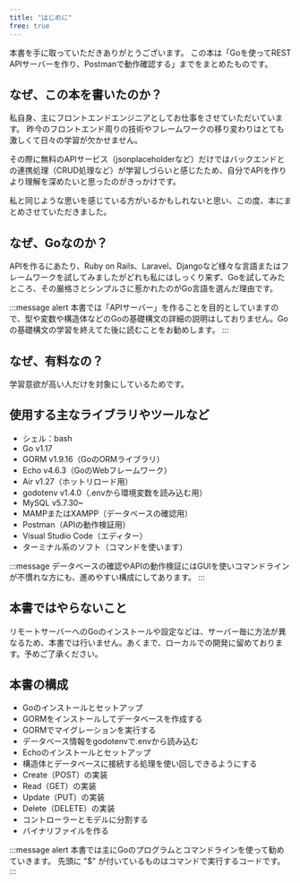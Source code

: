 ```yaml
---
title: "はじめに"
free: true
---
```


本書を手に取っていただきありがとうございます。
この本は「Goを使ってREST APIサーバーを作り、Postmanで動作確認する」までをまとめたものです。

## なぜ、この本を書いたのか？
私自身、主にフロントエンドエンジニアとしてお仕事をさせていただいています。
昨今のフロントエンド周りの技術やフレームワークの移り変わりはとても激しくて日々の学習が欠かせません。

その際に無料のAPIサービス（jsonplaceholderなど）だけではバックエンドとの連携処理（CRUD処理など）が学習しづらいと感じたため、自分でAPIを作りより理解を深めたいと思ったのがきっかけです。

私と同じような思いを感じている方がいるかもしれないと思い、この度、本にまとめさせていただきました。

## なぜ、Goなのか？
APIを作るにあたり、Ruby on Rails、Laravel、Djangoなど様々な言語またはフレームワークを試してみましたがどれも私にはしっくり来ず、Goを試してみたところ、その厳格さとシンプルさに惹かれたのがGo言語を選んだ理由です。

:::message alert
本書では「APIサーバー」を作ることを目的としていますので、型や変数や構造体などのGoの基礎構文の詳細の説明はしておりません。Goの基礎構文の学習を終えてた後に読むことをお勧めします。
:::

## なぜ、有料なの？
学習意欲が高い人だけを対象にしているためです。

## 使用する主なライブラリやツールなど
- シェル：bash
- Go v1.17
- GORM v1.9.16（GoのORMライブラリ）
- Echo v4.6.3（GoのWebフレームワーク）
- Air v1.27（ホットリロード用）
- godotenv v1.4.0（.envから環境変数を読み込む用）
- MySQL v5.7.30~
- MAMPまたはXAMPP（データベースの確認用）
- Postman（APIの動作検証用）
- Visual Studio Code（エディター）
- ターミナル系のソフト（コマンドを使います）

:::message
データベースの確認やAPIの動作検証にはGUIを使いコマンドラインが不慣れな方にも、進めやすい構成にしてあります。
:::

## 本書ではやらないこと
リモートサーバーへのGoのインストールや設定などは、サーバー毎に方法が異なるため、本書では行いません。あくまで、ローカルでの開発に留めております。予めご了承ください。

## 本書の構成
- Goのインストールとセットアップ
- GORMをインストールしてデータベースを作成する
- GORMでマイグレーションを実行する
- データベース情報をgodotenvで.envから読み込む
- Echoのインストールとセットアップ
- 構造体とデータベースに接続する処理を使い回しできるようにする
- Create（POST）の実装
- Read（GET）の実装
- Update（PUT）の実装
- Delete（DELETE）の実装
- コントローラーとモデルに分割する
- バイナリファイルを作る

:::message alert
本書では主にGoのプログラムとコマンドラインを使って勧めていきます。
先頭に "$" が付いているものはコマンドで実行するコードです。
:::
